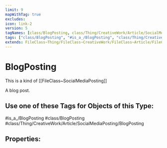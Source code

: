 ```yaml
---
limit: 9
mapWithTag: true
excludes:
icon: link-2
version: 5
tagNames: [class/BlogPosting, class/Thing/CreativeWork/Article/SocialMediaPosting/BlogPosting, is_a_/BlogPosting, schema-org/BlogPosting]
tags: ["class/BlogPosting", "#is_a_/BlogPosting", "class/Thing/CreativeWork/Article/SocialMediaPosting/BlogPosting"]
extends: FileClass~Thing/FileClass~CreativeWork/FileClass~Article/FileClass~SocialMediaPosting
---
```


# BlogPosting
This is a kind of [[FileClass~SocialMediaPosting]]

A blog post.


## Use one of these Tags for Objects of this Type:

#is_a_/BlogPosting
#class/BlogPosting
#class/Thing/CreativeWork/Article/SocialMediaPosting/BlogPosting

## Properties:


